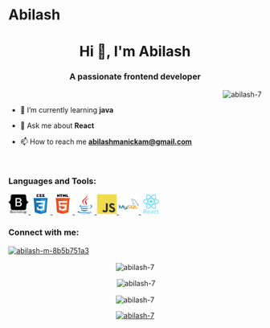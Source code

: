 # Abilash
<h1 align="center">Hi 👋, I'm Abilash</h1>
<h3 align="center">A passionate frontend developer</h3>

<p align="right"> <img src="https://komarev.com/ghpvc/?username=abilash-7&label=Profile%20views&color=0e75b6&style=flat" alt="abilash-7" /> </p>


- 🌱 I’m currently learning **java**

- 💬 Ask me about **React**

- 📫 How to reach me **abilashmanickam@gmail.com**

<br>
<h3 align="left">Languages and Tools:</h3>
<p align="left"> <a href="https://getbootstrap.com" target="_blank" rel="noreferrer"> <img src="https://raw.githubusercontent.com/devicons/devicon/master/icons/bootstrap/bootstrap-plain-wordmark.svg" alt="bootstrap" width="40" height="40"/> </a> <a href="https://www.w3schools.com/css/" target="_blank" rel="noreferrer"> <img src="https://raw.githubusercontent.com/devicons/devicon/master/icons/css3/css3-original-wordmark.svg" alt="css3" width="40" height="40"/> </a> <a href="https://www.w3.org/html/" target="_blank" rel="noreferrer"> <img src="https://raw.githubusercontent.com/devicons/devicon/master/icons/html5/html5-original-wordmark.svg" alt="html5" width="40" height="40"/> </a> <a href="https://www.java.com" target="_blank" rel="noreferrer"> <img src="https://raw.githubusercontent.com/devicons/devicon/master/icons/java/java-original.svg" alt="java" width="40" height="40"/> </a> <a href="https://developer.mozilla.org/en-US/docs/Web/JavaScript" target="_blank" rel="noreferrer"> <img src="https://raw.githubusercontent.com/devicons/devicon/master/icons/javascript/javascript-original.svg" alt="javascript" width="40" height="40"/> </a> <a href="https://www.mysql.com/" target="_blank" rel="noreferrer"> <img src="https://raw.githubusercontent.com/devicons/devicon/master/icons/mysql/mysql-original-wordmark.svg" alt="mysql" width="40" height="40"/> </a> <a href="https://reactjs.org/" target="_blank" rel="noreferrer"> <img src="https://raw.githubusercontent.com/devicons/devicon/master/icons/react/react-original-wordmark.svg" alt="react" width="40" height="40"/> </a> </p>

<h3 align="left">Connect with me:</h3>
<p align="left">
<a href="https://linkedin.com/in/abilash-m-8b5b751a3" target="blank"><img align="center" src="https://raw.githubusercontent.com/rahuldkjain/github-profile-readme-generator/master/src/images/icons/Social/linked-in-alt.svg" alt="abilash-m-8b5b751a3" height="30" width="40" /></a>
</p>

<p align="center"1><img align="center" src="https://github-readme-stats.vercel.app/api/top-langs?username=abilash-7&show_icons=true&locale=en&layout=compact" alt="abilash-7" /></p>

<p align="center">&nbsp;<img align="center" src="https://github-readme-stats.vercel.app/api?username=abilash-7&show_icons=true&locale=en" alt="abilash-7" /></p>

<p align="center"><img align="center" src="https://github-readme-streak-stats.herokuapp.com/?user=abilash-7&" alt="abilash-7" /></p>
<p align="center"> <a href="https://github.com/ryo-ma/github-profile-trophy"><img src="https://github-profile-trophy.vercel.app/?username=abilash-7" alt="abilash-7" /></a> </p>
